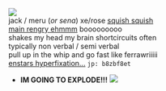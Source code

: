 ![](https://autism.crd.co/assets/images/gallery01/23c4664a_original.gif?v=aaa3f391)  
jack / meru (*or sena*) xe/rose [squish squish](https://github.com/ichikuu)  
[main rengry ehmmm](https://rentry.org/scenario_liar) booooooooo  
shakes my head my brain shortcircuits often  
typically non verbal / semi verbal  
pull up in the whip and go fast like ferrawriiiii  
[enstars hyperfixation...](https://enstars.link/@matenrou) `jp: b8zbf8et`  
+ **IM GOING TO EXPLODE!!!** ![](https://cdn.discordapp.com/attachments/729124835296280689/1087785064059916319/image.png)  
